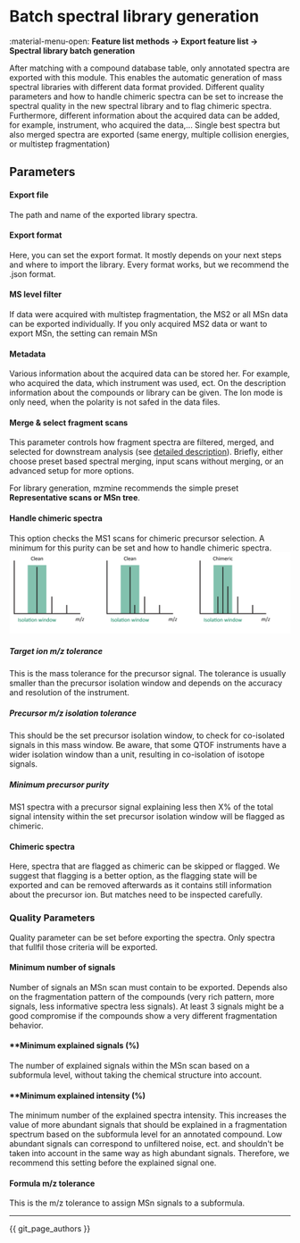 # Batch spectral library generation

:material-menu-open: **Feature list methods → Export feature list → Spectral library batch generation** 

After matching with a compound database table, only annotated spectra are exported with this module.
This enables the automatic generation of mass spectral libraries with different data format provided.
Different quality parameters and how to handle chimeric spectra can be set to increase the 
spectral quality in the new spectral library and to flag chimeric spectra. Furthermore, different
information about the acquired data can be added, for example, instrument, who acquired the data,... 
Single best spectra but also merged spectra are exported (same energy, multiple collision energies,
or multistep fragmentation)

## Parameters



#### **Export file**

The path and name of the exported library spectra.

#### **Export format**

Here, you can set the export format. It mostly depends on your next steps and where to import the 
library. Every format works, but we recommend the .json format.

#### **MS level filter**

If data were acquired with multistep fragmentation, the MS2 or all MSn data can be exported individually.
If you only acquired MS2 data or want to export MSn, the setting can remain MSn
#### **Metadata**

Various information about the acquired data can be stored her. For example, who acquired the data, 
which instrument was used, ect. On the description information about the compounds or library can be
given. The Ion mode is only need, when the polarity is not safed in the data files. 

#### **Merge & select fragment scans**

This parameter controls how fragment spectra are filtered, merged, and selected for downstream analysis
(see [detailed description](../filter_scan_merge_select/scan_merge_select.md)). Briefly, either choose
preset based spectral merging, input scans without merging, or an advanced setup for more options.

For library generation, mzmine recommends the simple preset **Representative scans or MSn tree**.

#### **Handle chimeric spectra**

This option checks the MS1 scans for chimeric precursor selection. A minimum for this purity can be
set and how to handle chimeric spectra.
![workflow_library_building_chimeric.png](workflow_library_building_chimeric.png)

##### **Target ion m/z tolerance** 

This is the mass tolerance for the precursor signal. The tolerance is usually smaller than the
precursor isolation window and depends on the accuracy and resolution of the instrument.

##### **Precursor m/z isolation tolerance** 

This should be the set precursor isolation window, to check for co-isolated signals in this mass 
window. Be aware, that some QTOF instruments have a wider isolation window than a unit, resulting
in co-isolation of isotope signals.

##### **Minimum precursor purity** 

MS1 spectra with a precursor signal explaining less then X% of the total signal intensity within 
the set precursor isolation window will be flagged as chimeric.

#### **Chimeric spectra**

Here, spectra that are flagged as chimeric can be skipped or flagged. We suggest that flagging is a
better option, as the flagging state will be exported and can be removed afterwards as it contains
still information about the precursor ion. But matches need to be inspected carefully.


### **Quality Parameters**

Quality parameter can be set before exporting the spectra. Only spectra that fullfil those criteria
will be exported.

#### **Minimum number of signals**

Number of signals an MSn scan must contain to be exported. Depends also on the fragmentation pattern
of the compounds (very rich pattern, more signals, less informative spectra less signals). At least
3 signals might be a good compromise if the compounds show a very different fragmentation behavior.

#### **Minimum explained signals (%)

The number of explained signals within the MSn scan based on a subformula level, without taking the
chemical structure into account.

#### **Minimum explained intensity (%)

The minimum number of the explained spectra intensity. This increases the value of more abundant signals
that should be explained in a fragmentation spectrum based on the subformula level for an 
annotated compound. Low abundant signals can correspond to unfiltered noise, ect. and shouldn't be
taken into account in the same way as high abundant signals. Therefore, we recommend this setting before
the explained signal one.

#### **Formula m/z tolerance**

This is the m/z tolerance to assign MSn signals to a subformula.

---


{{ git_page_authors }}
